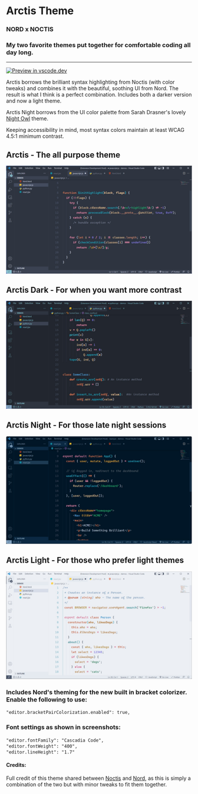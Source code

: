 # Arctis Theme

### NORD x NOCTIS

### My two favorite themes put together for comfortable coding all day long.

---

[![Preview in vscode.dev](https://img.shields.io/badge/preview%20in-vscode.dev-blue)](https://vscode.dev/theme/avidworks.arctis)

Arctis borrows the brilliant syntax highlighting from Noctis (with color tweaks) and combines it with the beautiful, soothing UI from Nord. The result is what I think is a perfect combination. Includes both a darker version and now a light theme.

Arctis Night borrows from the UI color palette from Sarah Drasner's lovely [Night Owl](https://marketplace.visualstudio.com/items?itemName=sdras.night-owl) theme.

Keeping accessibility in mind, most syntax colors maintain at least WCAG 4.5:1 minimum contrast.

## **Arctis - The all purpose theme**

![arctis](main.jpg)

## **Arctis Dark - For when you want more contrast**

![arctis dark](main-dark.jpg)

## **Arctis Night - For those late night sessions**

![arctis night](main-night.jpg)

## **Arctis Light - For those who prefer light themes**

![arctis light](main-light.jpg)

### Includes Nord's theming for the new built in bracket colorizer. Enable the following to use:

```
"editor.bracketPairColorization.enabled": true,
```

### Font settings as shown in screenshots:

```
"editor.fontFamily": "Cascadia Code",
"editor.fontWeight": "400",
"editor.lineHeight": "1.7"
```

#### Credits:

Full credit of this theme shared between [Noctis](https://marketplace.visualstudio.com/items?itemName=liviuschera.noctis) and [Nord](https://marketplace.visualstudio.com/items?itemName=arcticicestudio.nord-visual-studio-code), as this is simply a combination of the two but with minor tweaks to fit them together.
